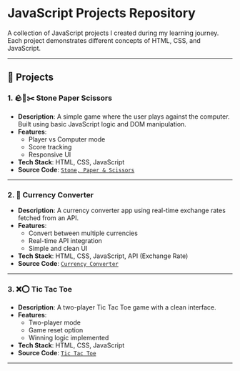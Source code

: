 # JavaScript Projects Repository

A collection of JavaScript projects I created during my learning journey. Each project demonstrates different concepts of HTML, CSS, and JavaScript.

---

## 📂 Projects

### 1. 🪨📄✂️ Stone Paper Scissors
- **Description**: A simple game where the user plays against the computer. Built using basic JavaScript logic and DOM manipulation.
- **Features**:
  - Player vs Computer mode
  - Score tracking
  - Responsive UI
- **Tech Stack**: HTML, CSS, JavaScript  
- **Source Code**: [`Stone, Paper & Scissors`](./Stone%2C%20Paper%20%26%20Scissors)

---

### 2. 💱 Currency Converter
- **Description**: A currency converter app using real-time exchange rates fetched from an API.
- **Features**:
  - Convert between multiple currencies
  - Real-time API integration
  - Simple and clean UI
- **Tech Stack**: HTML, CSS, JavaScript, API (Exchange Rate)
- **Source Code**: [`Currency Converter`](./Currency%20Converter)

---

### 3. ❌⭕ Tic Tac Toe
- **Description**: A two-player Tic Tac Toe game with a clean interface.
- **Features**:
  - Two-player mode
  - Game reset option
  - Winning logic implemented
- **Tech Stack**: HTML, CSS, JavaScript
- **Source Code**: [`Tic Tac Toe`](./TicTacToe)

---
